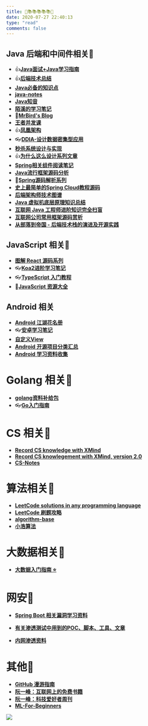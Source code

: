```yaml
---
title: 🧐📚📚📚📚📚🧐
date: 2020-07-27 22:40:13
type: "read"
comments: false
---
```


## Java 后端和中间件相关📕

- 👍[**Java面试+Java学习指南**](https://github.com/AobingJava/JavaFamily)
- 👍[**后端技术总结**](http://notfound9.github.io/interviewGuide/#/)
- [**Java必备的知识点**](https://github.com/bin392328206/six-finger)
- [**java-notes**](https://github.com/DreamCats/java-notes)
- [**Java知音**](https://www.javazhiyin.com/topics)
- [**陌溪的学习笔记**](https://github.com/moxi624/LearningNotes)
- 📍[**MrBird's Blog**](https://mrbird.cc/)
- [**王者并发课**](https://juejin.cn/post/6967277362455150628)
- 👍[**凤凰架构**](https://icyfenix.cn/)
- 👓[**DDIA-设计数据密集型应用**](https://ddia.vonng.com/#/)
- [**秒杀系统设计与实现**](https://github.com/qiurunze123/miaosha)
- 👍[**为什么这么设计系列文章**](https://draveness.me/whys-the-design/)
- [**Spring相关组件阅读笔记**](https://github.com/seaswalker/spring-analysis)
- [**Java流行框架源码分析**](https://github.com/coderbruis/JavaSourceCodeLearning)
- 📍[**Spring源码解析系列**](https://github.com/shiyujun/spring-framework)
- [**史上最简单的Spring Cloud教程源码**](https://github.com/forezp/SpringCloudLearning)
- [**后端架构师技术图谱**](https://github.com/xingshaocheng/architect-awesome)
- [**Java 虚拟机底层原理知识总结**](https://doocs.github.io/jvm/#/)
- [**互联网 Java 工程师进阶知识完全扫盲**](https://doocs.github.io/advanced-java/#/)
- [**互联网公司常用框架源码赏析**](https://schunter.netlify.app/#/)
- [**从部落到帝国 - 后端技术栈的演进及开源实践**](https://coderxing.gitbooks.io/architecture-evolution/content/)

## JavaScript 相关📕

- [**图解 React 源码系列**](https://github.com/7kms/react-illustration-series)
- 👓[**Koa2进阶学习笔记**](https://chenshenhai.github.io/koa2-note/)
- 👓[**TypeScript 入门教程**](https://ts.xcatliu.com/)
- 📍[**JavaScript 资源大全**](https://github.com/jobbole/awesome-javascript-cn)

## Android 相关

- [**Android 江湖花名册**](https://github.com/OCNYang/AndroidBang)
- 👓[**安卓学习笔记**](https://github.com/GcsSloop/AndroidNote)
- [**自定义View**](https://github.com/xinghongfei/awesome-view)
- [**Android 开源项目分类汇总**](https://github.com/Trinea/android-open-project)
- [**Android 学习资料收集**](https://github.com/Freelander/Android_Data)

# Golang 相关📕

- [**golang资料补给包**](https://github.com/0voice/Introduction-to-Golang)
- 👓[**Go入门指南**](https://github.com/unknwon/the-way-to-go_ZH_CN)

# CS 相关📕

- [**Record CS knowledge with XMind**](https://github.com/SmartKeyerror/ZeroMind)
- [**Record CS knowlegement with XMind, version 2.0**](https://github.com/SmartKeyerror/Psyduck)
- [**CS-Notes**](https://github.com/CyC2018/CS-Notes)

# 算法相关📕

- [**LeetCode solutions in any programming language**](https://lc.netlify.app/#/)
- [**LeetCode 刷题攻略**](https://github.com/youngyangyang04/leetcode-master)
- [**algorithm-base**](https://github.com/chefyuan/algorithm-base)
- [**小浩算法**](https://www.geekxh.com/)

# 大数据相关📕

- [**大数据入门指南 ⭐**](https://github.com/heibaiying/BigData-Notes)


# 网安📕

- [**Spring Boot 相关漏洞学习资料**](https://github.com/LandGrey/SpringBootVulExploit)

- [**有关渗透测试中用到的POC、脚本、工具、文章**](https://github.com/Mr-xn/Penetration_Testing_POC)

- [**内网渗透资料**](https://mp.weixin.qq.com/s/D75Is6_e7B1R7yuvzAQBmw)


# 其他📕

- [**GitHub 漫游指南**](https://github.phodal.com/)
- [**阮一峰：互联网上的免费书籍**](https://github.com/ruanyf/free-books)
- [**阮一峰：科技爱好者周刊**](https://github.com/ruanyf/weekly)
- [**ML-For-Beginners**](https://github.com/microsoft/ML-For-Beginners)



![](https://fabian.oss-cn-hangzhou.aliyuncs.com/img/629c1bb62130cd93ad65fd5a5371706.jpg)